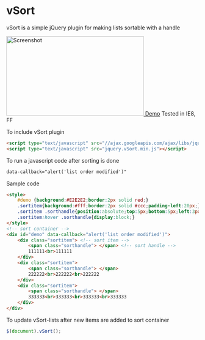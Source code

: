 # vSort
vSort is a simple jQuery plugin for making lists sortable with a handle 

[<img width="360" height="208" src="https://cloud.githubusercontent.com/assets/4730683/6038591/5ba438ce-ac84-11e4-9e7b-f96a9ba02a8e.png" alt="Screenshot"> Demo](http://code.mgvz.com/vSort/) Tested in IE8, FF

To include vSort plugin
```html
<script type="text/javascript" src="//ajax.googleapis.com/ajax/libs/jquery/1.11.2/jquery.min.js"></script>
<script type="text/javascript" src="jquery.vSort.min.js"></script>
```

To run a javascript code after sorting is done
```html
data-callback="alert('list order modified')"
```

Sample code
```html
<style>
    #demo {background:#E2E2E2;border:2px solid red;}
    .sortitem{background:#fff;border:2px solid #ccc;padding-left:20px;}
    .sortitem .sorthandle{position:absolute;top:5px;bottom:5px;left:3px;width:8px;display:none;background-image:url('data:image/png;base64,iVBORw0KGgoAAAANSUhEUgAAAAQAAAAECAYAAACp8Z5+AAAAB3RJTUUH3wIDBycZ/Cj09AAAAAlwSFlzAAALEgAACxIB0t1+/AAAAARnQU1BAACxjwv8YQUAAAAWSURBVHjaY2DABhoaGupBGMRmYiAEAKo2BAFbROu9AAAAAElFTkSuQmCC');}
    .sortitem:hover .sorthandle{display:block;}
</style>
<!-- sort container -->
<div id="demo" data-callback="alert('list order modified')">
    <div class="sortitem"> <!-- sort item -->
        <span class="sorthandle"> </span> <!-- sort handle -->
        111111<br>111111
    </div>
    <div class="sortitem">
        <span class="sorthandle"> </span>
        222222<br>222222<br>222222
    </div>
    <div class="sortitem">
        <span class="sorthandle"> </span>
        333333<br>333333<br>333333<br>333333
    </div>
</div>
```

To update vSort-lists after new items are added to sort container
```javascript
$(document).vSort();
```
